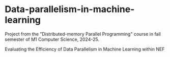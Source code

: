 # Data-parallelism-in-machine-learning
Project from the "Distributed-memory Parallel Programming" course in fall semester of M1 Computer Science, 2024-25.

Evaluating the Efficiency of Data Parallelism in Machine Learning within NEF
